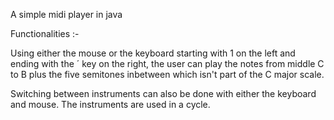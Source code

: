 A simple midi player in java

Functionalities :-

Using either the mouse or the keyboard starting with 1 on the left and ending with the ´ key on the right, the user can play the notes from middle C to B plus the five semitones inbetween which isn't part of the C major scale.

Switching between instruments can also be done with either the keyboard and mouse. The instruments are used in a cycle.

